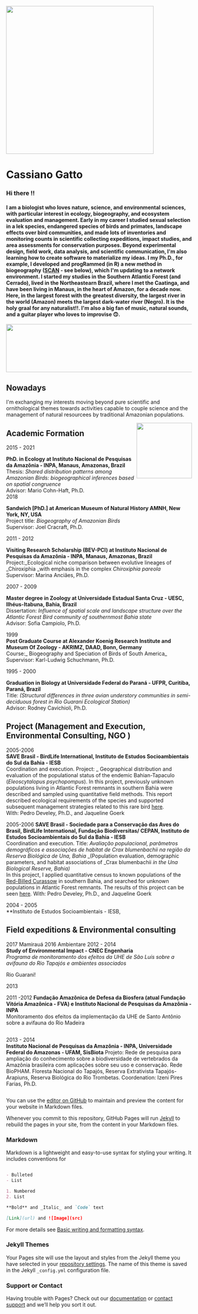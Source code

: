 <!--- theme: midnight_theme
title: Cassiano Gatto's homepage
description: Bookmark this to keep an eye on my project updates!
--->
<!---
<a href="https://lh3.googleusercontent.com/BnwMVrwEs2QavQr4xP2o-RqU1V7JnFRFM6GLrl29QNZA2b42NQBRGYCGBfLqVMlVfWDgLFyXmKzSYSSmmXfiCAHqx_J31NWA7Jl3k6NQYUTIjdMi8zwJ1SeKABr4TiQTQsdmKZzb6-s=w2400?source=screenshot.guru"> <img  src="https://lh3.googleusercontent.com/BnwMVrwEs2QavQr4xP2o-RqU1V7JnFRFM6GLrl29QNZA2b42NQBRGYCGBfLqVMlVfWDgLFyXmKzSYSSmmXfiCAHqx_J31NWA7Jl3k6NQYUTIjdMi8zwJ1SeKABr4TiQTQsdmKZzb6-s=w600-h315-p-k" /> </a>
--->
<!-- fotos
chapeu sol Marimaruá sorriso -->
<a href="https://lh3.googleusercontent.com/2b2ONcUD6ni8YO4FTG5FldviyWoji9EGpEV1vGzw8xZ3OmNK3khcthwRX72VpqAHJSaEC0TGDnBrf1Me7ohmE2-p1wzRGG-Xp-mFnfkDIms6ZFU6Q18livUG7J-zuD1r3vjdYJI0Aic=w2400?source=screenshot.guru"> <img src="https://lh3.googleusercontent.com/2b2ONcUD6ni8YO4FTG5FldviyWoji9EGpEV1vGzw8xZ3OmNK3khcthwRX72VpqAHJSaEC0TGDnBrf1Me7ohmE2-p1wzRGG-Xp-mFnfkDIms6ZFU6Q18livUG7J-zuD1r3vjdYJI0Aic=w600-h315-p-k"
 width="400px"/> </a>

<!-- 
<a align="center"  href="https://lh3.googleusercontent.com/9-jz2b_uLvRmLu1OiFRuCNq0n5x2hIyf3yenqgpV4mjqAGS4bYtl5bFBiYQePXRO3YEP_TnRU2eNSd0LjwbfmljE7UizstbWXZoBgkpsBzKJ_jEfvYxFp7oJZQq7OhqsvnWdtmGL8wo=w2400?source=screenshot.guru"> <img src="https://lh3.googleusercontent.com/9-jz2b_uLvRmLu1OiFRuCNq0n5x2hIyf3yenqgpV4mjqAGS4bYtl5bFBiYQePXRO3YEP_TnRU2eNSd0LjwbfmljE7UizstbWXZoBgkpsBzKJ_jEfvYxFp7oJZQq7OhqsvnWdtmGL8wo=w600-h315-p-k" width="350px"/> </a>
-->

# Cassiano Gatto
### Hi there !!
#### I am a biologist who loves nature, science, and environmental sciences, with particular interest in ecology, biogeography, and ecosystem evaluation and management. Early in my career I studied sexual selection in a lek species, endangered species of birds and primates, landscape effects over bird communities, and made lots of inventories and monitoring counts in scientific collecting expeditions, impact studies, and area assessments for conservation purposes. Beyond experimental design, field work, data analysis, and scientific communication, I'm also learning how to create software to materialize my ideas. I my Ph.D., for example, I developed and progRammed (in R) a new method in biogeography ([SCAN](https://journals.plos.org/plosone/article?id=10.1371/journal.pone.0245818) - see below), which I'm updating to a network environment. I started my studies in the Southern Atlantic Forest (and Cerrado), lived in the Northeastearn Brazil, where I met the Caatinga, and have been living in Manaus, in the heart of Amazon, for a decade now. Here, in the largest forest with the greatest diversity, the largest river in the world (Amazon) meets the largest dark-water river (Negro). It is the holy graal for any naturalist!!. I'm also a big fan of music, natural sounds, and a guitar player who loves to improvise 🙃.

<a href="https://lh3.googleusercontent.com/0_G3o8MlktfsVMBE0HMfYqH042M0VQ2BUzUFwGzRr937y8bccCiMSkpT0MFln8LZBj91IzC2APoJDAw_fWEcvgQrOMKktuhmyKrK4euea1ETtqfj36Yva0pVlqXDKwW7HVLLjCHOIoo=w2400?source=screenshot.guru"> <img src="https://lh3.googleusercontent.com/0_G3o8MlktfsVMBE0HMfYqH042M0VQ2BUzUFwGzRr937y8bccCiMSkpT0MFln8LZBj91IzC2APoJDAw_fWEcvgQrOMKktuhmyKrK4euea1ETtqfj36Yva0pVlqXDKwW7HVLLjCHOIoo=w600-h290-p-k"
width = "1100px" height = "130px" /> </a>

## Nowadays
I'm exchanging my interests moving beyond pure scientific and ornithological themes towards activities capable to couple science and the management of natural resourcees by traditional Amazonian populations. 

<a align="right"  href="https://lh3.googleusercontent.com/Cgepa_hW4qIgH5E5FFAG0ELT5rRFS3N1k4xS5lvT4W4gRoQ3OrP0FwvuNOCRdEJJT-LL0mxKldQJUb-AoLBpBIY6X1EdnXN7IqhSUyGlg25lADIiKkRaoLOCZQ2Xv_ctvsu1YRIqBOY=w2400?source=screenshot.guru"> <img src="https://lh3.googleusercontent.com/Cgepa_hW4qIgH5E5FFAG0ELT5rRFS3N1k4xS5lvT4W4gRoQ3OrP0FwvuNOCRdEJJT-LL0mxKldQJUb-AoLBpBIY6X1EdnXN7IqhSUyGlg25lADIiKkRaoLOCZQ2Xv_ctvsu1YRIqBOY=w600-h315-p-k" align="right" width="150px"  /> </a>
## Academic Formation

2015 - 2021  
<!--_Padrões de distribuições compartilhadas entre Aves amazônicas: inferências biogeográficas baseadas em congruência espacial_ -->
**PhD. in Ecology at Instituto Nacional de Pesquisas da Amazônia - INPA, Manaus, Amazonas, Brazil**  
Thesis: _Shared distribution patterns among Amazonian Birds: biogeographical inferences based on spatial congruence_  
Advisor: Mario Cohn-Haft, Ph.D.  
2018  

**Sandwich [PhD.] at American Museum of Natural History  AMNH, New York, NY, USA**  
Project title: _Biogeography of Amazonian Birds_  
Supervisor: Joel Cracraft, Ph.D.  

2011 - 2012  
<!-- _Comparação de nichos ecológicos em linhagens evolutivas de _Chiroxiphia _com ênfase no complexo _Chiroxiphia pareola_ -->
**Visiting Research Scholarship (BEV-PCI) at Instituto Nacional de Pesquisas da Amazônia - INPA, Manaus, Amazonas, Brazil**  
Project:_Ecological niche comparison between evolutive lineages of _Chiroxiphia _with emphasis in the complex _Chiroxiphia pareola_  
Supervisor: Marina Anciães, Ph.D.  

2007 - 2009  
<!-- _Influência da escala espacial e estrutura da paisagem sobre a comunidade de Aves de Mata Atlântica no extremo sul da Bahia_  -->
**Master degree in Zoology at Universidade Estadual Santa Cruz - UESC, Ilhéus-Itabuna, Bahia, Brazil**  
Dissertation: _Influence of spatial scale and landscape structure over the Atlantic Forest Bird community of southernmost Bahia state_  
Advisor: Sofia Campiolo, Ph.D.  

1999  
**Post Graduate Course at Alexander Koenig Research Institute and Museum Of Zoology - AKRIMZ, DAAD, Bonn, Germany**  
Course:_ Biogeography and Speciation of Birds of South America_  
Supervisor: Karl-Ludwig Schuchmann, Ph.D.  

1995 - 2000  
<!-- _Diferenças estruturais nas avifaunas de sub-bosque de três ambientes de floresta estacional semidecidual na estação ecológica do Rio Guarani, sudoeste do Paraná_  -->
**Graduation in Biology at Universidade Federal do Paraná - UFPR, Curitiba, Paraná, Brazil**  
Title: _(Structural differences in three avian understory communities in semi-deciduous forest in Rio Guarani Ecological Station)_  
Advisor: Rodney Cavichioli, Ph.D.

## Project (Management and Execution, Environmental Consulting, NGO )  
  
2005-2006  
**SAVE Brasil - BirdLife International, Instituto de Estudos Socioambientais do Sul da Bahia - IESB**  
Coordination and execution. Project: _ Geographical distribution and evaluation of the populational status of the endemic Bahian-Tapaculo (_Eleoscytalopus psychopompus_). In this project, previously unknown populations living in Atlantic Forest remnants in southern Bahia were described and sampled using quantitative field methods. This report described ecological requirements of the species and supported subsequent management strategies related to this rare bird [here](http://datazone.birdlife.org/species/factsheet/bahia-tapaculo-eleoscytalopus-psychopompus/text).  
With: Pedro Develey, Ph.D., and Jaqueline Goerk
  
2005-2006
**SAVE Brasil - Sociedade para a Conservação das Aves do Brasil, BirdLife International, Fundação Biodiversitas/ CEPAN, Instituto de Estudos Socioambientais do Sul da Bahia - IESB**  
Coordination and execution. Title: _Avaliação populacional, parâmetros demográficos e associações de habitat de Crax blumenbachii na região da Reserva Biológica de Una, Bahia_ _(Population evaluation, demographic parameters, and habitat associations of _Crax blumenbachii _in the Una Biological Reserve, Bahia)_  
In this project, I applied quantitative census to known populations of the [Red-Billed Curassow](http://datazone.birdlife.org/species/factsheet/red-billed-curassow-crax-blumenbachii) in southern Bahia, and searched for unknown populations in Atlantic Forest remnants. The results of this project can be seen [here](https://journals.sfu.ca/ornneo/index.php/ornneo/article/view/513).
With: Pedro Develey, Ph.D., and Jaqueline Goerk

2004 - 2005  
**Instituto de Estudos Socioambientais - IESB, 

## Field expeditions & Environmental consulting
2017 Mamirauá
2016 Ambientare
2012 - 2014  
**Study of Environmental Impact - CNEC Engenharia**  
_Programa de monitoramento dos efeitos da UHE de São Luís sobre a avifauna do Rio Tapajós e ambientes associados_

Rio Guarani!


2013  


2011 -2012
**Fundação Amazônica de Defesa da Biosfera (atual Fundação Vitória Amazônica - FVA) e Instituto Nacional de Pesquisas da Amazônia - INPA**  
Monitoramento dos efeitos da implementação da UHE de Santo Antônio sobre a avifauna do Rio Madeira

## 


2013 - 2014  
**Instituto Nacional de Pesquisas da Amazônia - INPA, Universidade Federal do Amazonas - UFAM, SisBiota**
Projeto: Rede de pesquisa para ampliação do conhecimento sobre a biodiversidade de vertebrados da Amazônia brasileira com aplicações
sobre seu uso e conservação. Rede BioPHAM. Floresta Nacional do Tapajós, Reserva Extrativista Tapajós-Arapiuns, Reserva Biológica do Rio Trombetas.
Coordenation: Izeni Pires Farias, Ph.D.  



```markdown

```








You can use the [editor on GitHub](https://github.com/cassianogatto/cassianogatto.github.io/edit/main/README.md) to maintain and preview the content for your website in Markdown files.

Whenever you commit to this repository, GitHub Pages will run [Jekyll](https://jekyllrb.com/) to rebuild the pages in your site, from the content in your Markdown files.

### Markdown

Markdown is a lightweight and easy-to-use syntax for styling your writing. It includes conventions for

```markdown

- Bulleted
- List

1. Numbered
2. List

**Bold** and _Italic_ and `Code` text

[Link](url) and ![Image](src)
```

For more details see [Basic writing and formatting syntax](https://docs.github.com/en/github/writing-on-github/getting-started-with-writing-and-formatting-on-github/basic-writing-and-formatting-syntax).

### Jekyll Themes

Your Pages site will use the layout and styles from the Jekyll theme you have selected in your [repository settings](https://github.com/cassianogatto/cassianogatto.github.io/settings/pages). The name of this theme is saved in the Jekyll `_config.yml` configuration file.

### Support or Contact

Having trouble with Pages? Check out our [documentation](https://docs.github.com/categories/github-pages-basics/) or [contact support](https://support.github.com/contact) and we’ll help you sort it out.
